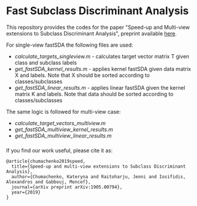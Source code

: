 # Fast Subclass Discriminant Analysis

This repository provides the codes for the paper "Speed-up and Multi-view extensions to Subclass Discriminant Analysis", preprint available [here].

For single-view fastSDA the following files are used:
* *calculate_targets_singleview.m* - calculates target vector matrix T given class and subclass labels
* *get_fastSDA_kernel_results.m* - applies kernel fastSDA given data matrix X and labels. Note that X should be sorted according to classes/subclasses	
* *get_fastSDA_linear_results.m* 	- applies linear fastSDA given the kernel matrix K and labels. Note that data should be sorted according to classes/subclasses

The same logic is followed for multi-view case:
* *calculate_target_vectors_multiview.m* 
* *get_fastSDA_multiview_kernel_results.m* 	
* *get_fastSDA_multiview_linear_results.m*
### 
If you find our work useful, please cite it as:
```
@article{chumachenko2019speed,
  title={Speed-up and multi-view extensions to Subclass Discriminant Analysis},
  author={Chumachenko, Kateryna and Raitoharju, Jenni and Iosifidis, Alexandros and Gabbouj, Moncef},
  journal={arXiv preprint arXiv:1905.00794},
  year={2019}
}
```
[here]: <https://arxiv.org/abs/1905.00794>
